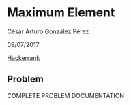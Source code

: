 # Maximum Element

César Arturo González Pérez

09/07/2017

[Hackerrank](https://www.hackerrank.com/challenges/maximum-element)

## Problem
COMPLETE PROBLEM DOCUMENTATION